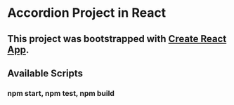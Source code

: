# Accordion Project in React

## This project was bootstrapped with [Create React App](https://github.com/facebook/create-react-app).

## Available Scripts

### npm start, npm test, npm build
